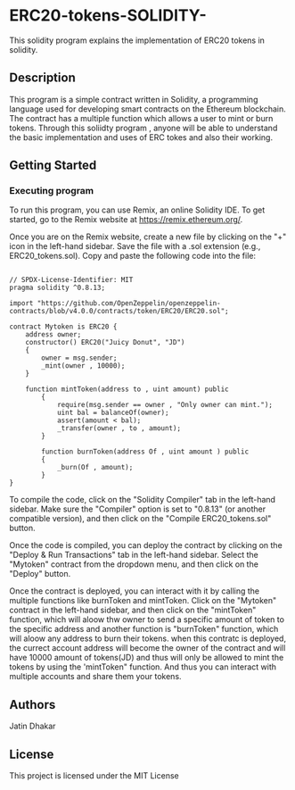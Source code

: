 # ERC20-tokens-SOLIDITY-

This solidity program explains the implementation of ERC20 tokens in solidity. 

## Description

This program is a simple contract written in Solidity, a programming language used for developing smart contracts on the Ethereum blockchain. The contract has a multiple function which allows a user to mint or burn tokens. Through this soliidty program , anyone will be able to understand the basic implementation and uses of ERC tokes and also their working.

## Getting Started

### Executing program

To run this program, you can use Remix, an online Solidity IDE. To get started, go to the Remix website at https://remix.ethereum.org/.

Once you are on the Remix website, create a new file by clicking on the "+" icon in the left-hand sidebar. Save the file with a .sol extension (e.g., ERC20_tokens.sol). Copy and paste the following code into the file:

```solidity

// SPDX-License-Identifier: MIT
pragma solidity ^0.8.13;

import "https://github.com/OpenZeppelin/openzeppelin-contracts/blob/v4.0.0/contracts/token/ERC20/ERC20.sol";

contract Mytoken is ERC20 {
    address owner;
    constructor() ERC20("Juicy Donut", "JD") 
    {
        owner = msg.sender;
        _mint(owner , 10000);
    }

    function mintToken(address to , uint amount) public
        {
            require(msg.sender == owner , "Only owner can mint.");
            uint bal = balanceOf(owner);
            assert(amount < bal);
            _transfer(owner , to , amount);
        }

        function burnToken(address Of , uint amount ) public 
        {
            _burn(Of , amount);
        }
}

```

To compile the code, click on the "Solidity Compiler" tab in the left-hand sidebar. Make sure the "Compiler" option is set to "0.8.13" (or another compatible version), and then click on the "Compile ERC20_tokens.sol" button.

Once the code is compiled, you can deploy the contract by clicking on the "Deploy & Run Transactions" tab in the left-hand sidebar. Select the "Mytoken" contract from the dropdown menu, and then click on the "Deploy" button.

Once the contract is deployed, you can interact with it by calling the multiple functions like burnToken and mintToken. Click on the "Mytoken" contract in the left-hand sidebar, and then click on the "mintToken" function, which will aloow thw owner to send a specific amount of token to the specific address and another function is "burnToken" function, which will aloow any address to burn their tokens. when this contratc is deployed, the currect account address will become the owner of the contract and will have 10000 amount of tokens(JD) and thus will only be allowed to mint the tokens by using the 'mintToken" function. And thus you can interact with multiple accounts and share them your tokens.

## Authors

Jatin Dhakar


## License

This project is licensed under the MIT License
